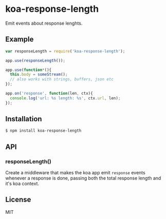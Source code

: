 
# koa-response-length

  Emit events about response lenghts.

## Example

```js
var responseLength = require('koa-response-length');

app.use(responseLength());

app.use(function*(){
  this.body = someStream();
  // also works with strings, buffers, json etc
});

app.on('response', function(len, ctx){
  console.log('url: %s length: %s', ctx.url, len);
});
```

## Installation

```bash
$ npm install koa-response-length
```

## API

### responseLength()

  Create a middleware that makes the koa app emit `response` events whenever a
  response is done, passing both the total response length and it's koa context.

## License

  MIT
